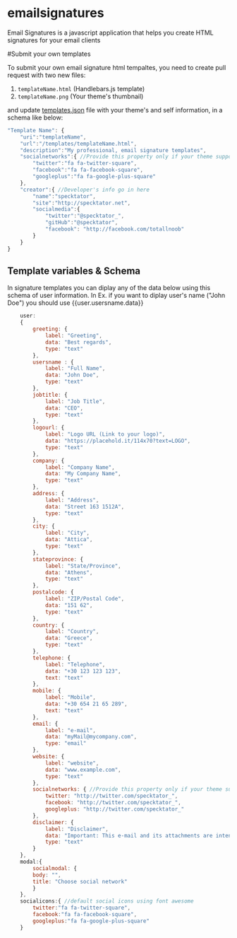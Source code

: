 # emailsignatures
Email Signatures is a javascript application that helps you create HTML signatures for your email clients


#Submit your own templates

To submit your own email signature html tempaltes, you need to create pull request with two new files:

1. `templateName.html` (Handlebars.js template)
2. `templateName.png`  (Your theme's thumbnail)

and update [templates.json](../blob/master/templates.json) file with your theme's and self information, in a schema like below:

```javascript
"Template Name": {
	"uri":"templateName",
	"url":"/templates/templateName.html",
    "description":"My professional, email signature templates",
    "socialnetworks":{ //Provide this property only if your theme supports social links
        "twitter":"fa fa-twitter-square",
        "facebook":"fa fa-facebook-square",
        "googleplus":"fa fa-google-plus-square"
    },
    "creator":{ //Developer's info go in here
        "name":"specktator",
        "site":"http://specktator.net",
        "socialmedia":{
            "twitter":"@specktator_",
            "gitHub":"@specktator",
            "facebook": "http://facebook.com/totallnoob"
        }
    }
}
```

## Template variables & Schema

In signature templates you can diplay any of the data below using this schema of user information.
In Ex. if you want to diplay user's name ("John Doe") you should use {{user.usersname.data}}

```javascript
	user:
	{
		greeting: {
			label: "Greeting",
			data: "Best regards",
			type: "text"
		},
		usersname : {
			label: "Full Name",
			data: "John Doe",
			type: "text"
		},
		jobtitle: {
			label: "Job Title",
			data: "CEO",
			type: "text"
		},
		logourl: {
			label: "Logo URL (Link to your logo)",
			data: "https://placehold.it/114x70?text=LOGO",
			type: "text"
		},
		company: {
			label: "Company Name",
			data: "My Company Name",
			type: "text"
		},
		address: {
			label: "Address",
			data: "Street 163 1512A",
			type: "text"
		},
		city: {
			label: "City",
			data: "Attica",
			type: "text"
		},
		stateprovince: {
			label: "State/Province",
			data: "Athens",
			type: "text"
		},
		postalcode: {
			label: "ZIP/Postal Code",
			data: "151 62",
			type: "text"
		},
		country: {
			label: "Country",
			data: "Greece",
			type: "text"
		},
		telephone: {
			label: "Telephone",
			data: "+30 123 123 123",
			text: "text"
		},
		mobile: {
			label: "Mobile",
			data: "+30 654 21 65 289",
			text: "text"
		},
		email: {
			label: "e-mail",
			data: "myMail@mycompany.com",
			type: "email"
		},
		website: {
			label: "website",
			data: "www.example.com",
			type: "text"
		},
		socialnetworks: { //Provide this property only if your theme supports social links 
			twitter: "http://twitter.com/specktator_",
			facebook: "http://twitter.com/specktator_",
			googleplus: "http://twitter.com/specktator_"
		},
		disclaimer: {
			label: "Disclaimer",
			data: "Important: This e-mail and its attachments are intended for the above named only and may be confidential. If they have come to you in error you must take no action based on them, nor must you copy or show them to anyone; please contact us immediately.",
			type: "text"
		}
	},
	modal:{
		socialmodal: {
		body: "",
		title: "Choose social network"
		}
	},
	socialicons:{ //default social icons using font awesome
		twitter:"fa fa-twitter-square",
		facebook:"fa fa-facebook-square",
		googleplus:"fa fa-google-plus-square"
	}
```